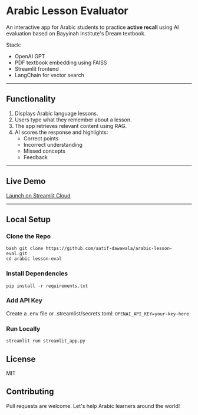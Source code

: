 # Arabic Lesson Evaluator 

An interactive app for Arabic students to practice **active recall** using AI evaluation based on Bayyinah Institute's Dream textbook.

Stack:
- OpenAI GPT
- PDF textbook embedding using FAISS
- Streamlit frontend
- LangChain for vector search

---

## Functionality

1. Displays Arabic language lessons.
2. Users type what they remember about a lesson.
3. The app retrieves relevant content using RAG.
4. AI scores the response and highlights:
    - Correct points
    - Incorrect understanding
    - Missed concepts
    - Feedback

---

## Live Demo
[Launch on Streamlit Cloud](https://arabic-leappn-eval-bo4juht5vqqzqtgfsayval.streamlit.app/)

---

## Local Setup

### Clone the Repo
```
bash git clone https://github.com/aatif-dawawala/arabic-lesson-eval.git
cd arabic lesson-eval
```

### Install Dependencies
```pip install -r requirements.txt```

### Add API Key
Create a .env file or .streamlist/secrets.toml:
```OPENAI_API_KEY=your-key-here```

### Run Locally
```streamlit run streamlit_app.py```

## License 
MIT

## Contributing
Pull requests are welcome. Let's help Arabic learners around the world!

